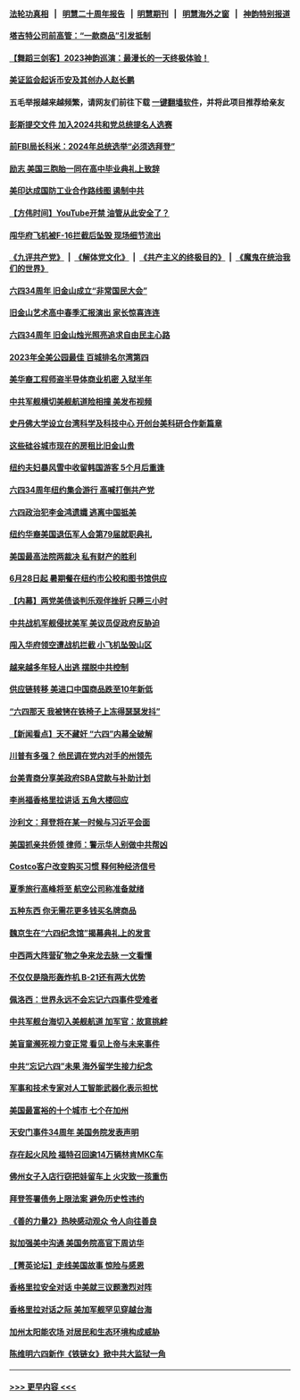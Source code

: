 #### [法轮功真相](https://github.com/gfw-breaker/truth/blob/master/README.md?t=0) &nbsp;&nbsp;|&nbsp;&nbsp; [明慧二十周年报告](https://github.com/gfw-breaker/mh-reports/blob/master/README.md?t=0) &nbsp;&nbsp;|&nbsp;&nbsp;[明慧期刊](https://github.com/gfw-breaker/mh-qikan) &nbsp;&nbsp;|&nbsp;&nbsp; [明慧海外之窗](https://github.com/gfw-breaker/mh-news/blob/master/README.md?t=0) &nbsp;&nbsp;|&nbsp;&nbsp; [神韵特别报道](https://github.com/gfw-breaker/mh-news/blob/master/shenyun.md?t=0)
#### [塔吉特公司前高管：“一款商品”引发抵制](../pages/nsc412/n14010514.md?t=06060343) 
#### [【舞蹈三剑客】2023神韵巡演：最漫长的一天终极体验！](../pages/nsc412/n14010566.md?t=06060343) 
#### [美证监会起诉币安及其创办人赵长鹏](../pages/nsc412/n14010534.md?t=06060343) 
#### 五毛举报越来越频繁，请网友们前往下载 [一键翻墙软件](https://github.com/gfw-breaker/ssr-accounts)，并将此项目推荐给亲友
#### [彭斯提交文件 加入2024共和党总统提名人选赛](../pages/nsc412/n14010522.md?t=06060343) 
#### [前FBI局长科米：2024年总统选举“必须选拜登”](../pages/nsc412/n14010492.md?t=06060343) 
#### [励志 美国三胞胎一同在高中毕业典礼上致辞](../pages/nsc412/n14010218.md?t=06060343) 
#### [美印达成国防工业合作路线图 遏制中共](../pages/nsc412/n14010470.md?t=06060343) 
#### [【方伟时间】YouTube开禁 油管从此安全了？](../pages/nsc412/n14010487.md?t=06060343) 
#### [闯华府飞机被F-16拦截后坠毁 现场细节流出](../pages/nsc412/n14010481.md?t=06060343) 
#### [《九评共产党》](https://github.com/begood0513/9ping.md/blob/master/README.md) &nbsp;|&nbsp; [《解体党文化》](../../../../jtdwh.md/blob/master/README.md)  &nbsp;|&nbsp; [《共产主义的终极目的》](../../../../gczydzjmd.md/blob/master/README.md) &nbsp;|&nbsp; [《魔鬼在统治我们的世界》](../../../../mgztzwmdsj.md/blob/master/README.md) 
#### [六四34周年 旧金山成立“非常国民大会”](../pages/nsc412/n14010140.md?t=06060343) 
#### [旧金山艺术高中春季汇报演出 家长惊喜连连](../pages/nsc412/n14010165.md?t=06060343) 
#### [六四34周年 旧金山烛光照亮追求自由民主心路](../pages/nsc412/n14010111.md?t=06060343) 
#### [2023年全美公园最佳 百城排名尔湾第四](../pages/nsc412/n14009495.md?t=06060343) 
#### [美华裔工程师盗半导体商业机密 入狱半年](../pages/nsc412/n14010038.md?t=06060343) 
#### [中共军舰横切美舰航道险相撞 美发布视频](../pages/nsc412/n14010355.md?t=06060343) 
#### [史丹佛大学设立台湾科学及科技中心 开创台美科研合作新篇章](../pages/nsc412/n14010159.md?t=06060343) 
#### [这些硅谷城市现在的房租比旧金山贵](../pages/nsc412/n14010154.md?t=06060343) 
#### [纽约夫妇暴风雪中收留韩国游客 5个月后重逢](../pages/nsc412/n14010097.md?t=06060343) 
#### [六四34周年纽约集会游行 高喊打倒共产党](../pages/nsc412/n14010100.md?t=06060343) 
#### [六四政治犯李金鸿遗孀 逃离中国抵美](../pages/nsc412/n14010121.md?t=06060343) 
#### [纽约华裔美国退伍军人会第79届就职典礼](../pages/nsc412/n14010042.md?t=06060343) 
#### [美国最高法院两裁决 私有财产的胜利](../pages/nsc412/n14010115.md?t=06060343) 
#### [6月28日起 暑期餐在纽约市公校和图书馆供应](../pages/nsc412/n14010040.md?t=06060343) 
#### [【内幕】两党美债谈判乐观伴挫折 只睡三小时](../pages/nsc412/n14009949.md?t=06060343) 
#### [中共战机军舰侵扰美军 美议员促政府反胁迫](../pages/nsc412/n14009969.md?t=06060343) 
#### [闯入华府领空遭战机拦截 小飞机坠毁山区](../pages/nsc412/n14009967.md?t=06060343) 
#### [越来越多年轻人出逃 摆脱中共控制](../pages/nsc412/n14010002.md?t=06060343) 
#### [供应链转移 美进口中国商品跌至10年新低](../pages/nsc412/n14009843.md?t=06060343) 
#### [“六四那天 我被铐在铁椅子上冻得瑟瑟发抖”](../pages/nsc412/n14009981.md?t=06060343) 
#### [【新闻看点】天不藏奸 “六四”内幕全破解](../pages/nsc412/n14009895.md?t=06060343) 
#### [川普有多强？ 他民调在党内对手的州领先](../pages/nsc412/n14009910.md?t=06060343) 
#### [台美青商分享美政府SBA贷款与补助计划](../pages/nsc412/n14009900.md?t=06060343) 
#### [李尚福香格里拉讲话 五角大楼回应](../pages/nsc412/n14009782.md?t=06060343) 
#### [沙利文：拜登将在某一时候与习近平会面](../pages/nsc412/n14009832.md?t=06060343) 
#### [美国抓亲共侨领 律师：警示华人别做中共帮凶](../pages/nsc412/n14009219.md?t=06060343) 
#### [Costco客户改变购买习惯 释何种经济信号](../pages/nsc412/n14009463.md?t=06060343) 
#### [夏季旅行高峰将至 航空公司称准备就绪](../pages/nsc412/n14009816.md?t=06060343) 
#### [五种东西 你无需花更多钱买名牌商品](../pages/nsc412/n14009026.md?t=06060343) 
#### [魏京生在“六四纪念馆”揭幕典礼上的发言](../pages/nsc412/n14009710.md?t=06060343) 
#### [中西两大阵营矿物之争来龙去脉 一文看懂](../pages/nsc412/n14009390.md?t=06060343) 
#### [不仅仅是隐形轰炸机 B-21还有两大优势](../pages/nsc412/n14008440.md?t=06060343) 
#### [佩洛西：世界永远不会忘记六四事件受难者](../pages/nsc412/n14009579.md?t=06060343) 
#### [中共军舰台海切入美舰航道 加军官：故意挑衅](../pages/nsc412/n14009530.md?t=06060343) 
#### [美盲童濒死视力变正常 看见上帝与未来事件](../pages/nsc412/n14009563.md?t=06060343) 
#### [中共“忘记六四”未果 海外留学生接力纪念](../pages/nsc412/n14009468.md?t=06060343) 
#### [军事和技术专家对人工智能武器化表示担忧](../pages/nsc412/n14009471.md?t=06060343) 
#### [美国最富裕的十个城市 七个在加州](../pages/nsc412/n14009152.md?t=06060343) 
#### [天安门事件34周年 美国务院发表声明](../pages/nsc412/n14009466.md?t=06060343) 
#### [存在起火风险 福特召回逾14万辆林肯MKC车](../pages/nsc412/n14009464.md?t=06060343) 
#### [佛州女子入店行窃把娃留车上 火灾致一孩重伤](../pages/nsc412/n14009459.md?t=06060343) 
#### [拜登签署债务上限法案 避免历史性违约](../pages/nsc412/n14009453.md?t=06060343) 
#### [《善的力量2》热映感动观众 令人向往善良](../pages/nsc412/n14009451.md?t=06060343) 
#### [拟加强美中沟通 美国务院高官下周访华](../pages/nsc412/n14009444.md?t=06060343) 
#### [【菁英论坛】走线美国故事 惊险与感恩](../pages/nsc412/n14009399.md?t=06060343) 
#### [香格里拉安全对话 中美就三议题激烈对阵](../pages/nsc412/n14009412.md?t=06060343) 
#### [香格里拉对话之际 美加军舰罕见穿越台海](../pages/nsc412/n14009379.md?t=06060343) 
#### [加州太阳能农场 对居民和生态环境构成威胁](../pages/nsc412/n14009232.md?t=06060343) 
#### [陈维明六四新作《铁链女》掀中共大监狱一角](../pages/nsc412/n14009248.md?t=06060343) 

----
#### [ >>> 更早内容 <<< ](../indexes/nsc412-earlier.md)
